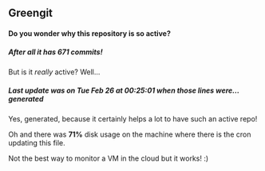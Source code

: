 ## Greengit

#### Do you wonder why this repository is so active?

##### After all it has 671 commits!

But is it *really* active? Well...

##### Last update was on Tue Feb 26 at 00:25:01 when those lines were... generated

Yes, generated, because it certainly helps a lot to have such an active repo!

Oh and there was **71%** disk usage on the machine
where there is the cron updating this file.

Not the best way to monitor a VM in the cloud but it works! :)
